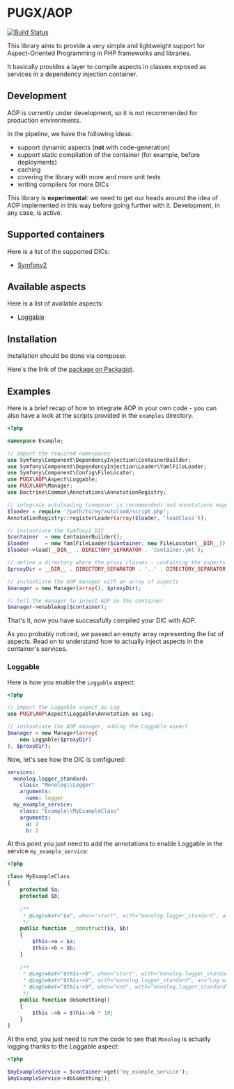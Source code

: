# PUGX/AOP

[![Build Status](https://travis-ci.org/PUGX/aop.png?branch=master)](https://travis-ci.org/PUGX/aop)

This library aims to provide a very simple
and lightweight support for Aspect-Oriented
Programming in PHP frameworks and libraries.

It basically provides a layer to compile
aspects in classes exposed as services in a
dependency injection container.

## Development

AOP is currently under development, so it
is not recommended for production environments.

In the pipeline, we have the following ideas:

* support dynamic aspects (**not** with code-generation)
* support static compilation of the container (for example, before deployments)
* caching
* covering the library with more and more unit tests
* writing compilers for more DICs

This library is **experimental**: we need to get our heads around the
idea of AOP implemented in this way before going further with it.
Development, in any case, is active.

## Supported containers

Here is a list of the supported DICs:

* [Symfony2](https://github.com/symfony/DependencyInjection)

## Available aspects

Here is a list of available aspects:

* [Loggable](https://github.com/odino/aop/blob/master/src/PUGX/AOP/Aspect/Loggable/Annotation.php)

## Installation

Installation should be done via composer.

Here's the link of the [package on Packagist](https://packagist.org/packages/pugx/aop).

## Examples

Here is a brief recap of how to integrate AOP in your
own code - you can also have a look at the scripts
provided in the `examples` directory.


``` php
<?php

namespace Example;

// import the required namespaces
use Symfony\Component\DependencyInjection\ContainerBuilder;
use Symfony\Component\DependencyInjection\Loader\YamlFileLoader;
use Symfony\Component\Config\FileLocator;
use PUGX\AOP\Aspect\Loggable;
use PUGX\AOP\Manager;
use Doctrine\Common\Annotations\AnnotationRegistry;

// integrate autoloading (composer is recommended) and annotations mapping
$loader = require '/path/to/my/autoload/script.php';
AnnotationRegistry::registerLoader(array($loader, 'loadClass'));

// instantiate the Symfony2 DIC
$container  = new ContainerBuilder();
$loader     = new YamlFileLoader($container, new FileLocator(__DIR__));
$loader->load(__DIR__ . DIRECTORY_SEPARATOR . 'container.yml');

// define a directory where the proxy classes - containing the aspects - will be generated
$proxyDir = __DIR__ . DIRECTORY_SEPARATOR . '..' . DIRECTORY_SEPARATOR . 'test' . DIRECTORY_SEPARATOR . 'proxy/';

// instantiate the AOP manager with an array of aspects
$manager = new Manager(array(), $proxyDir);

// tell the manager to inject AOP in the container
$manager->enableAop($container);
```

That's it, now you have successfully compiled
your DIC with AOP.

As you probably noticed, we passed an empty array
representing the list of aspects. Read on to understand
how to actually inject aspects in the container's services.

### Loggable


Here is how you enable the `Loggable` aspect:

``` php
<?php

// import the Loggable aspect as Log
use PUGX\AOP\Aspect\Loggable\Annotation as Log;

// instantiate the AOP manager, adding the Loggable aspect
$manager = new Manager(array(
    new Loggable($proxyDir)
), $proxyDir);
```

Now, let's see how the DIC is configured:

``` yaml
services:
  monolog.logger_standard:
    class: "Monolog\\Logger"
    arguments:
      name: logger
  my_example_service:
    class: "Example\\MyExampleClass"
    arguments:
      a: 1
      b: 2
```

At this point you just need to add the annotations
to enable Loggable in the service `my_example_service`:

``` php
<?php

class MyExampleClass
{
    protected $a;
    protected $b;
    
    /**
     * @Log(what="$a", when="start", with="monolog.logger_standard", as="Hey, Im getting %s as first argument")
     */
    public function __construct($a, $b)
    {
        $this->a = $a;
        $this->b = $b;
    }
    
    /**
     * @Log(what="$this->b", when="start", with="monolog.logger_standard", as="Hey, value of MyExampleClass::b is %s")
     * @Log(what="$this->b", with="monolog.logger_standard", as="Log with context!", context="$this->b")
     * @Log(what="$this->b", when="end", with="monolog.logger_standard", as="HOLY COW! Now MyExampleClass::b is %s")
     */
    public function doSomething()
    {
        $this ->b = $this->b * 10;
    }
}
```

At the end, you just need to run the code
to see that `Monolog` is actually logging
thanks to the Loggable aspect:

``` php
<?php

$myExampleService = $container->get('my_example_service');
$myExampleService->doSomething();
```


